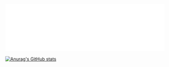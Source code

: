 <div>
		<img src="./ascii.svg" width="100%" height="150" alt="ASCII-ART">
</div>

[![Anurag's GitHub stats](https://github-readme-stats.vercel.app/api?username=AB10110F&show_icons=true&theme=tokyonight)](https://github.com/anuraghazra/github-readme-stats)
